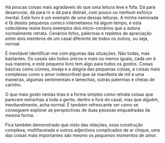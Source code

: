Há poucas coisas mais agradáveis do que uma leitura leve e fofa. Dá para desanuviar, dá para rir e dá para distrair, com pouco ou nenhum esforço mental. Este livro é um exemplo de uma dessas leituras. A minha namorada é fã destes pequenos *comics* internetianos há algum tempo, e esta colectânea reúne bons exemplos dos micro-cenários que a autora normalmente retrata. Cenários fofos, palermas e repletos de apreciação entre dois membros de um casal diferente de todos os outros, ou seja, normal.

É inevitável identificar-me com algumas das situações. Não todas, mas bastantes. Os casais são todos únicos e mais ou menos iguais, cada um à sua maneira, e este pequeno livro tem algo para todos os gostos. Coisas básicas como ciúmes, inveja e a alegria das pequenas coisas, e coisas mais complexas como o amor indescrítivel que se manifesta de mil e uma maneiras, algumas sentimentais e lamechas, outras palermas e cheias de carinho.

O que mais gosto nestas tiras é a forma simples como retrata coisas que parecem estranhas a toda a gente, dentro e fora do casal, mas que alguém, inevitavelmente, acha normal. É também refrescante ver como se conseguem explorar as perspectivas de duas pessoas enquadradas da mesma forma.

Fica também demonstrado que nisto das relações, essa construção complexa, multifacetada e outros adjectivos complicados de ar chique, uma das coisas mais importantes são mesmo os *pequenos momentos de amor*.